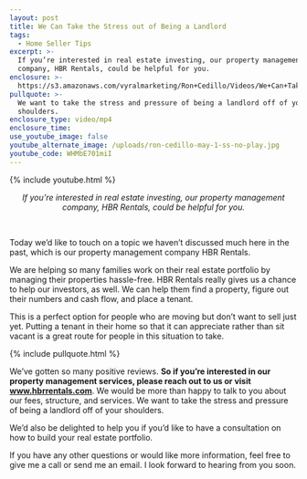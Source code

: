 ```yaml
---
layout: post
title: We Can Take the Stress out of Being a Landlord
tags:
  - Home Seller Tips
excerpt: >-
  If you’re interested in real estate investing, our property management
  company, HBR Rentals, could be helpful for you.
enclosure: >-
  https://s3.amazonaws.com/vyralmarketing/Ron+Cedillo/Videos/We+Can+Take+the+Stress+out+of+Being+a+Landlord+for+You.mp4
pullquote: >-
  We want to take the stress and pressure of being a landlord off of your
  shoulders.
enclosure_type: video/mp4
enclosure_time:
use_youtube_image: false
youtube_alternate_image: /uploads/ron-cedillo-may-1-ss-no-play.jpg
youtube_code: WHMbE701miI
---
```


{% include youtube.html %}

<center><em>If you&rsquo;re interested in real estate investing, our property management company, HBR Rentals, could be helpful for you.</em></center>

&nbsp;

Today we’d like to touch on a topic we haven’t discussed much here in the past, which is our property management company HBR Rentals.

We are helping so many families work on their real estate portfolio by managing their properties hassle-free. HBR Rentals really gives us a chance to help our investors, as well. We can help them find a property, figure out their numbers and cash flow, and place a tenant.

This is a perfect option for people who are moving but don’t want to sell just yet. Putting a tenant in their home so that it can appreciate rather than sit vacant is a great route for people in this situation to take.

{% include pullquote.html %}

We’ve gotten so many positive reviews. **So if you’re interested in our property management services, please reach out to us or visit www.hbrrentals.com**. We would be more than happy to talk to you about our fees, structure, and services. We want to take the stress and pressure of being a landlord off of your shoulders.

We’d also be delighted to help you if you’d like to have a consultation on how to build your real estate portfolio.

If you have any other questions or would like more information, feel free to give me a call or send me an email. I look forward to hearing from you soon.
